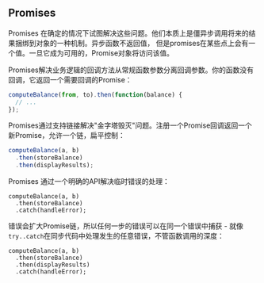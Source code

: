 ## Promises
Promises 在确定的情况下试图解决这些问题。他们本质上是僵异步调用将来的结果捆绑到对象的一种机制。异步函数不返回值，
但是promises在某些点上会有一个值。一旦它成为可用的，Promise对象将访问该值。

Promises解决业务逻辑的回调方法从常规函数参数分离回调参数。你的函数没有回调，它返回一个需要回调的Promise：
```js
computeBalance(from, to).then(function(balance) {
  // ...
});
```
Promises通过支持链接解决"金字塔毁灭"问题。注册一个Promise回调返回一个新Promise，允许一个链，扁平控制：
```js
computeBalance(a, b)
  .then(storeBalance)
  .then(displayResults);
```
Promises 通过一个明确的API解决临时错误的处理：
```
computeBalance(a, b)
  .then(storeBalance)
  .catch(handleError);
```
错误会扩大Promise链，所以任何一步的错误可以在同一个错误中捕获 - 就像`try..catch`在同步代码中处理发生的任意错误，不管函数调用的深度：
```
computeBalance(a, b)
  .then(storeBalance)
  .then(displayResults)
  .catch(handleError);
```
